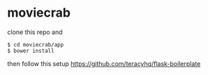 moviecrab
=========

clone this repo and

```
$ cd moviecrab/app
$ bower install
```

then follow this setup https://github.com/teracyhq/flask-boilerplate
